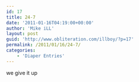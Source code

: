 ```yaml
---
id: 17
title: 24-7
date: '2011-01-16T04:19:00+00:00'
author: 'Mike iLL'
layout: post
guid: 'http://www.obliteration.com/illboy/?p=17'
permalink: /2011/01/16/24-7/
categories:
    - 'Diaper Entries'
---
```


we give it up